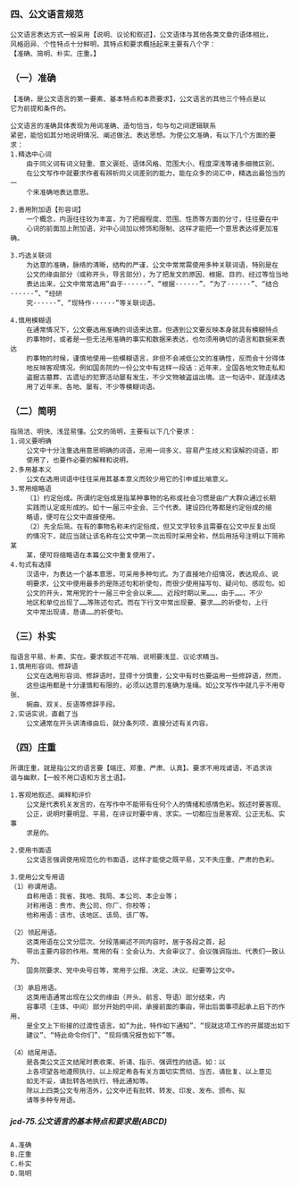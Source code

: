 ### 四、公文语言规范
    公文语言表达方式一般采用【说明、议论和叙述】，公文语体与其他各类文章的语体相比，
    风格迥异、个性特点十分鲜明，其特点和要求概括起来主要有八个字：
    【准确、简明、朴实、庄重。】
    
### （一）准确
    【准确，是公文语言的第一要素、基本特点和本质要求】，公文语言的其他三个特点是以
    它为前提和条件的。
    
    公文语言的准确具体表现为用词准确、造句恰当，句与句之间逻辑联系
    紧密，能恰如其分地说明情况、阐述做法、表达思想。为使公文准确，有以下几个方面的要
    求：
    1.精选中心词
        由于同义词有词义轻重、意义褒贬、语体风格、范围大小、程度深浅等诸多细微区别，
        在公文写作中就要求作者有辨析同义词差别的能力，能在众多的词汇中，精选出最恰当的一
        个来准确地表达意思。
        
    2.善用附加语【形容词】
        一个概念，内涵往往较为丰富，为了把握程度、范围、性质等方面的分寸，往往要在中
        心词的前面加上附加语，对中心词加以修饰和限制、这样才能把一个意思表达得更加准确。
        
    3.巧选关联词
        为达意的准确，脉络的清晰，结构的严谨，公文中常常需使用多种关联词语，特别是在
        公文的缘由部分（或称开头，导言部分），为了把发文的原因、根据、目的、经过等恰当地
        表达出来，公文中常常选用“由于······”、“根据······”、“为了······”、“结合······”、“经研
        究······”、“现特作······”等关联词语。
        
    4.慎用模糊语
        在通常情况下，公文要选用准确的词语来达意。但遇到公文要反映本身就具有模糊特点
        的事物时，或者是一些无法用准确的事实和数据来表达，也勿须用确切的语言和数据来表达
        的事物的时候，谨慎地使用一些模糊语言，非但不会减低公文的准确性，反而会十分得体
        地反映客观情况。例如国务院的一份公文中有这样一段话：近年来，全国各地文物走私和
        盗掘古墓葬、古遗址的犯罪活动屡有发生，不少文物被盗运出境。这一句话中，就连续选
        用了近年来、各地、屡有、不少等模糊词语。
    
### （二）简明
    指简洁、明快、浅显易懂。公文的简明，主要有以下几个要求：
    1.词义要明确
        公文中十分注重选用意思明确的词语，忌用一词多义、容易产生歧义和误解的词语，即
        使用了，也要作必要的解释和说明。
    2.多用基本义
        公文在选用词语中往往采用其基本意义而较少用它的引申或比喻意义。
    3.常用缩略语
        （1）约定俗成。所谓约定俗成是指某种事物的名称或社会习惯是由广大群众通过长期
        实践而认定或形成的。如十一届三中全会、三个代表、建设四化等都是约定俗成的缩
        略语，便可在公文中直接使用。
        （2）先全后简。在有的事物名称未约定俗成，但又文字较多且需要在公文中反复出现
        的情况下，就应当就让该名称在公文中第一次出现时采用全称，然后用括号注明以下简称某
        某，便可将缩略语在本篇公文中重复使用了。
    4.句式有选择
        汉语中，为表达一个基本意思，可采用多种句式。为了直接地介绍情况，表达观点、说
        明要求，公文中使用最多的是陈述句和祈使句，而很少使用描写句、疑问句、感叹句。如
        公文的开头，常用党的十一届三中全会以来……、近段时期以来……，由于……，不少
        地区和单位出现了……等陈述句式。而在下行文中常出现要、要求……的祈使句，上行
        文中常出现请，恳请……的祈使句。
    
### （三）朴实
    指语言平易、朴素、实在。要求叙述不花哨、说明要浅显、议论求精当。
    1.慎用形容词、修辞语
        公文在选用形容词、修辞语时，显得十分慎重，公文中有时也要运用一些修辞语，然而，
        这些运用都是十分谨慎和有限的，必须以达意的准确为准绳。如公文写作中就几乎不用夸张、
        婉曲、双关、反语等修辞手段。
    2.实话实说，直截了当
        公文通常在开头讲清缘由后，就分条列项，直接分述有关内容。
    
### （四）庄重
    所谓庄重，就是指公文的语言要【端庄、郑重、严肃、认真】。要求不用戏谑语，不追求诙
    谐与幽默，【一般不用口语和方言土语】。
    
    1.客观地叙述、阐释和评价
        公文是代表机关发言的，在写作中不能带有任何个人的情绪和感情色彩。叙述时要客观、
        公正，说明时要明显、平易，在评议时要中肯、求实。一切都应当是客观、公正无私、实事
        求是的。
        
    2.使用书面语
        公文语言强调使用规范化的书面语，这样才能使之既平易，又不失庄重、严肃的色彩。
        
    3.使用公文专用语
    （1）称谓用语。
        自称用语：我省、我地、我局、本公司、本企业等；
        对称用语：贵市、贵公司、你厂、你校等；
        他称用语：该市、该地区、该局、该厂等。
        
    （2）领起用语。
        这类用语在公文分层次、分段落阐述不同内容时，居于各段之首，起
        带出主要内容的作用。常用的有：全会认为、大会审议了、会议强调指出、代表们一致认为、
        国务院要求、党中央号召等，常用于公报、决定、决议、纪要等公文中。
        
    （3）承启用语。
        这类用语通常出现在公文的缘由（开头、前言、导语）部分结束，内
        容事项（主体、中间）部分开始的中间，承接前面的事由，带出后面事项起承上启下的作用，
        是全文上下衔接的过渡性语言。如“为此，特作如下通知”、“现就这项工作的开展提出如下
        建议”、“特此命令你们”、“现将情况报告如下”等。
        
    （4）结尾用语。
        是各类公文正文结尾时表收束、祈请、指示、强调性的结语。如：以
        上各项望各地遵照执行、以上规定希各有关方面切实贯彻、当否，请批复、以上意见
        如无不妥，请批转各地执行、特此通知等。
        除以上四类公文专用浯外，公文中还有批转、转发、印发、发布、颁布、拟
        请等多种专用语。


##### jcd-75.公文语言的基本特点和要求是(ABCD)
    A.准确
    B.庄重
    C.朴实
    D.简明














